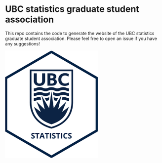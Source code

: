 # UBC statistics graduate student association

This repo contains the code to generate the website of the UBC statistics
graduate student association.
Please feel free to open an issue if you have any suggestions!

<p>
  <img src="img/ubc_stats_hexsticker.png" width="300"/>
</p>
